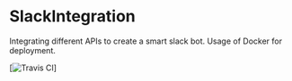 # SlackIntegration
Integrating different APIs to create a smart slack bot. Usage of Docker for deployment.

[![Travis CI](https://travis-ci.org/ukiras123/SlackIntegration.svg?branch=master)]

